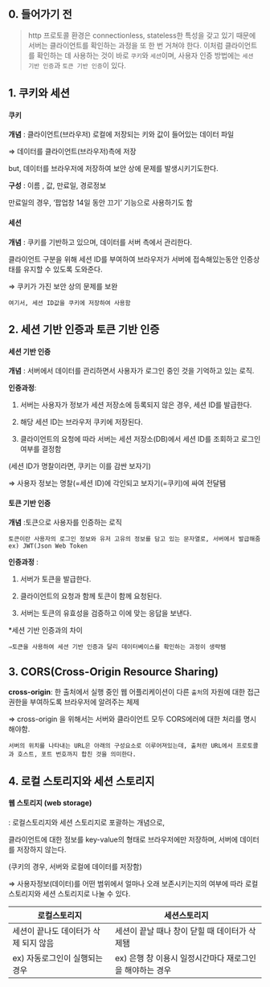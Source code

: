 ## 0. 들어가기 전 ##
> http 프로토콜 환경은 connectionless, stateless한 특성을 갖고 있기 때문에 서버는 클라이언트를 확인하는 과정을 또 한 번 거쳐야 한다. 
> 이처럼 클라이언트를 확인하는 데 사용하는 것이 바로 `쿠키`와 `세션`이며, 사용자 인증 방법에는 `세션 기반 인증`과 `토큰 기반 인증`이 있다.




## 1. 쿠키와 세션 ##
#### 쿠키

**개념** : 클라이언트(브라우저) 로컬에 저장되는 키와 값이 들어있는 데이터 파일

⇒ 데이터를 클라이언트(브라우저)측에 저장

but, 데이터를 브라우저에 저장하여 보안 상에 문제를 발생시키기도한다.





**구성** : 이름 , 값, 만료일, 경로정보

만료일의 경우,  ‘팝업창 14일 동안 끄기’ 기능으로 사용하기도 함




#### 세션

**개념** : 쿠키를 기반하고 있으며, 데이터를  서버 측에서 관리한다.

클라이언트 구분을 위해 세션 ID를 부여하여 브라우저가 서버에 접속해있는동안 인증상태를 유지할 수 있도록 도와준다.

⇒ 쿠키가 가진 보안 상의 문제를 보완


`여기서, 세션 ID값을 쿠키에 저장하여 사용함`





## 2. 세션 기반 인증과 토큰 기반 인증 ##
#### 세션 기반 인증


**개념** : 서버에서 데이터를 관리하면서 사용자가 로그인 중인 것을 기억하고 있는 로직.

**인증과정**: 

1) 서버는 사용자가 정보가 세션 저장소에 등록되지 않은 경우, 세션 ID를 발급한다.

2) 해당 세션 ID는 브라우저 쿠키에 저장된다. 

3) 클라이언트의 요청에 따라 서버는 세션 저장소(DB)에서 세션 ID를 조회하고 로그인 여부를 결정함

(세션 ID가 명찰이라면, 쿠키는 이를 감싼 보자기)

⇒ 사용자 정보는 명찰(=세션 ID)에 각인되고 보자기(=쿠키)에 싸여 전달됌





#### 토큰 기반 인증


**개념** :토큰으로 사용자를 인증하는 로직

`토큰이란 사용자의 로그인 정보와 유저 고유의 정보를 담고 있는 문자열로, 서버에서 발급해줌 ex) JWT(Json Web Token`


**인증과정** : 

1) 서버가 토큰을 발급한다.

2) 클라이언트의 요청과 함께 토큰이 함께 요청된다.

3) 서버는 토큰의 유효성을 검증하고 이에 맞는 응답을 보낸다.


*세션 기반 인증과의 차이

`⇒토큰을 사용하여 세션 기반 인증과 달리 데이터베이스를 확인하는 과정이 생략됌`




## 3. CORS(Cross-Origin Resource Sharing) ##
**cross-origin**: 한 출처에서 실행 중인 웹 어플리케이션이 다른 `출처`의 자원에 대한 접근 권한을 부여하도록 브라우저에 알려주는 체제

⇒ cross-origin 을 위해서는 서버와 클라이언트 모두 CORS에러에 대한 처리를 명시해야함.

`서버의 위치를 나타내는 URL은 아래의 구성요소로 이루어져있는데, 출처란 URL에서 프로토콜과 호스트, 포트 번호까지 합친 것을 의미한다.`




## 4. 로컬 스토리지와 세션 스토리지 ##
#### 웹 스토리지 (web storage)

: 로컬스토리지와 세션 스토리지로 포괄하는 개념으로, 

클라이언트에 대한 정보를 key-value의 형태로 브라우저에만 저장하며, 서버에 데이터를 저장하지 않는다.

(쿠키의 경우, 서버와 로컬에 데이터를 저장함)

⇒ 사용자정보(데이터)를 어떤 범위에서 얼마나 오래 보존시키는지의 여부에 따라 로컬 스토리지와 세션 스토리지로 나눌 수 있다.


|로컬스토리지|세션스토리지|
|---|---|
|세션이 끝나도 데이터가 삭제 되지 않음|세션이 끝날 때나 창이 닫힐 때 데이터가 삭제됌|
|ex) 자동로그인이 실행되는 경우|ex) 은행 창 이용시 일정시간마다 재로그인을 해야하는 경우|






